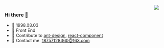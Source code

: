 <img align="right" src="https://github-readme-stats.vercel.app/api?username=huangkairan&show_icons=true&icon_color=CE1D2D&text_color=718096&bg_color=ffffff&hide_title=true" />

### Hi there 👋

- 🤔 1998.03.03
- 📙 Front End
- 🔨 Contribute to [ant-design](https://github.com/ant-design/ant-design), [react-component](https://github.com/react-component)
- 💬 Contact me: 18757128360@163.com
